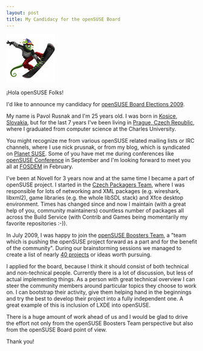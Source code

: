 ```yaml
---
layout: post
title: My Candidacy for the openSUSE Board
---
```


![snowboard_chameleon](/assets/snowboard_chameleon.png)

¡Hola openSUSE Folks!

I'd like to announce my candidacy for [openSUSE Board Elections 2009](http://en.opensuse.org/Board_Election/2009).

My name is Pavol Rusnak and I'm 25 years old. I was born in [Kosice, Slovakia](http://maps.google.com/?q=kosice,slovakia), but for the last 7 years I've been living in [Prague, Czech Republic](http://maps.google.com/?q=prague), where I graduated from computer science at the Charles University.

You might recognize me from various openSUSE related mailing lists or IRC channels, where I use nick prusnak, or from my blog, which is syndicated on [Planet SUSE](http://planetsuse.org/). Some of you have met me during conferences like [openSUSE Conference](http://en.opensuse.org/OpenSUSE_Conf_2009) in September and I'm looking forward to meet you all at [FOSDEM](http://www.fosdem.org/) in February.

I've been at Novell for 3 years now and at the same time I became a part of openSUSE project. I started in the [Czech Packagers Team](http://en.opensuse.org/Czech_Packagers_Team), where I was responsible for lots of networking and XML packages (e.g. wireshark, libxml2), game libraries (e.g. the whole libSDL stack) and Xfce desktop environment. Times has changed since and now I maintain (with a great help of you, community maintainers) countless number of packages all across the Build Service (with Contrib and Games being momentarily my favorite repositories :-)).

In July 2009, I was happy to join the [openSUSE Boosters Team](http://en.opensuse.org/Boosters_Team), a "team which is pushing the openSUSE project forward as a part and for the benefit of the community". During our brainstorming sessions we managed to create a list of nearly [40 projects](http://en.opensuse.org/Boosters_Team/Projects) or ideas worth pursuing.

I applied for the board, because I think it should consist of both technical and non-technical people. Currently there is a lot of discussion, but less of actual implementing things. As a person with great technical overview I can steer the community members around particular topics they choose to work on. I can bootstrap their activity, give them helping hand in the beginnings and try the best to develop their project into a fully independent one. A great example of this is inclusion of LXDE into openSUSE.

There is a huge amount of work ahead of us and I would be glad to drive the effort not only from the openSUSE Boosters Team perspective but also from the openSUSE Board point of view.

Thank you!

